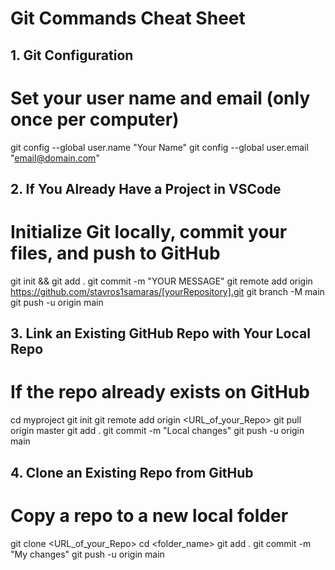 # Git Commands Cheat Sheet

## 1. Git Configuration
# Set your user name and email (only once per computer)
git config --global user.name "Your Name"
git config --global user.email "email@domain.com"

## 2. If You Already Have a Project in VSCode
# Initialize Git locally, commit your files, and push to GitHub
git init &&
git add .
git commit -m "YOUR MESSAGE"
git remote add origin https://github.com/stavros1samaras/[yourRepository].git
git branch -M main
git push -u origin main

## 3. Link an Existing GitHub Repo with Your Local Repo
# If the repo already exists on GitHub
cd myproject
git init
git remote add origin <URL_of_your_Repo>
git pull origin master
git add .
git commit -m "Local changes"
git push -u origin main

## 4. Clone an Existing Repo from GitHub
# Copy a repo to a new local folder
git clone <URL_of_your_Repo>
cd <folder_name>
git add .
git commit -m "My changes"
git push -u origin main
